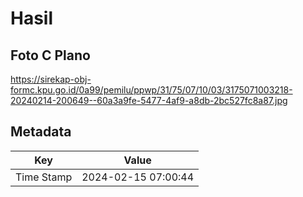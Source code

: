 # Hasil

## Foto C Plano

https://sirekap-obj-formc.kpu.go.id/0a99/pemilu/ppwp/31/75/07/10/03/3175071003218-20240214-200649--60a3a9fe-5477-4af9-a8db-2bc527fc8a87.jpg


## Metadata

| Key        | Value               |
| ---------- | ------------------- |
| Time Stamp | 2024-02-15 07:00:44 |



